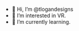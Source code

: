 - 👋 Hi, I’m @tlogandesigns
- 👀 I’m interested in VR.
- 🌱 I’m currently learning.


<!---
tlogandesigns/tlogandesigns is a ✨ special ✨ repository because its `README.md` (this file) appears on your GitHub profile.
You can click the Preview link to take a look at your changes.
--->
